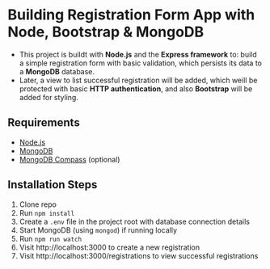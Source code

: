 # Building Registration Form App with Node, Bootstrap & MongoDB

- This project is buildt with **Node.js** and the **Express framework** to:
  build a simple registration form with basic validation, which persists its data to a **MongoDB** database.
- Later, a view to list successful registration will be added, which weill be protected
  with basic **HTTP authentication**, and also **Bootstrap** will be added for styling.

## Requirements

- [Node.js](http://nodejs.org/)
- [MongoDB](https://www.mongodb.com/)
- [MongoDB Compass](https://www.mongodb.com/products/compass) (optional)

## Installation Steps

1. Clone repo
2. Run `npm install`
3. Create a `.env` file in the project root with database connection details
4. Start MongoDB (using `mongod`) if running locally
5. Run `npm run watch`
6. Visit http://localhost:3000 to create a new registration
7. Visit http://localhost:3000/registrations to view successful registrations
